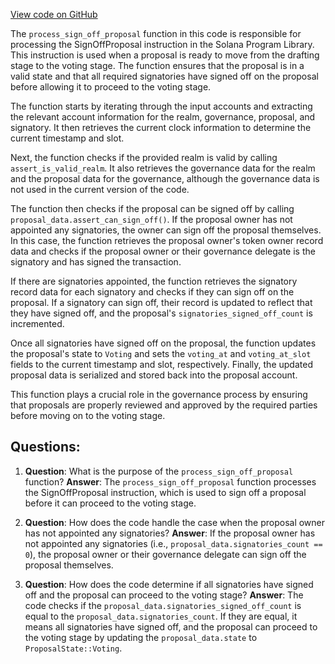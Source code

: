 [View code on GitHub](https://github.com/solana-labs/solana-program-library/governance/program/src/processor/process_sign_off_proposal.rs)

The `process_sign_off_proposal` function in this code is responsible for processing the SignOffProposal instruction in the Solana Program Library. This instruction is used when a proposal is ready to move from the drafting stage to the voting stage. The function ensures that the proposal is in a valid state and that all required signatories have signed off on the proposal before allowing it to proceed to the voting stage.

The function starts by iterating through the input accounts and extracting the relevant account information for the realm, governance, proposal, and signatory. It then retrieves the current clock information to determine the current timestamp and slot.

Next, the function checks if the provided realm is valid by calling `assert_is_valid_realm`. It also retrieves the governance data for the realm and the proposal data for the governance, although the governance data is not used in the current version of the code.

The function then checks if the proposal can be signed off by calling `proposal_data.assert_can_sign_off()`. If the proposal owner has not appointed any signatories, the owner can sign off the proposal themselves. In this case, the function retrieves the proposal owner's token owner record data and checks if the proposal owner or their governance delegate is the signatory and has signed the transaction.

If there are signatories appointed, the function retrieves the signatory record data for each signatory and checks if they can sign off on the proposal. If a signatory can sign off, their record is updated to reflect that they have signed off, and the proposal's `signatories_signed_off_count` is incremented.

Once all signatories have signed off on the proposal, the function updates the proposal's state to `Voting` and sets the `voting_at` and `voting_at_slot` fields to the current timestamp and slot, respectively. Finally, the updated proposal data is serialized and stored back into the proposal account.

This function plays a crucial role in the governance process by ensuring that proposals are properly reviewed and approved by the required parties before moving on to the voting stage.
## Questions: 
 1. **Question**: What is the purpose of the `process_sign_off_proposal` function?
   **Answer**: The `process_sign_off_proposal` function processes the SignOffProposal instruction, which is used to sign off a proposal before it can proceed to the voting stage.

2. **Question**: How does the code handle the case when the proposal owner has not appointed any signatories?
   **Answer**: If the proposal owner has not appointed any signatories (i.e., `proposal_data.signatories_count == 0`), the proposal owner or their governance delegate can sign off the proposal themselves.

3. **Question**: How does the code determine if all signatories have signed off and the proposal can proceed to the voting stage?
   **Answer**: The code checks if the `proposal_data.signatories_signed_off_count` is equal to the `proposal_data.signatories_count`. If they are equal, it means all signatories have signed off, and the proposal can proceed to the voting stage by updating the `proposal_data.state` to `ProposalState::Voting`.